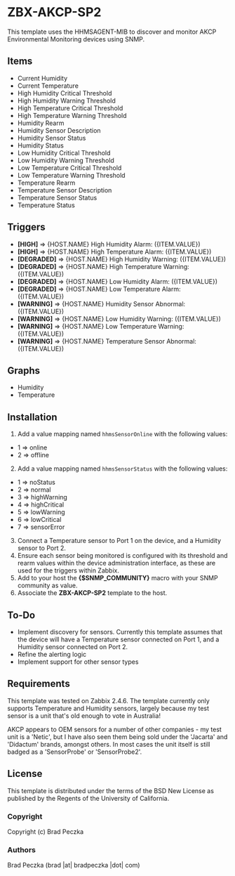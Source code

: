 ZBX-AKCP-SP2
==============

This template uses the HHMSAGENT-MIB to discover and monitor AKCP Environmental Monitoring devices using SNMP.

Items
-----

  * Current Humidity
  * Current Temperature
  * High Humidity Critical Threshold
  * High Humidity Warning Threshold
  * High Temperature Critical Threshold
  * High Temperature Warning Threshold
  * Humidity Rearm
  * Humidity Sensor Description
  * Humidity Sensor Status
  * Humidity Status
  * Low Humidity Critical Threshold
  * Low Humidity Warning Threshold
  * Low Temperature Critical Threshold
  * Low Temperature Warning Threshold
  * Temperature Rearm
  * Temperature Sensor Description
  * Temperature Sensor Status
  * Temperature Status

Triggers
--------

  * **[HIGH]** => {HOST.NAME} High Humidity Alarm: ({ITEM.VALUE})
  * **[HIGH]** => {HOST.NAME} High Temperature Alarm: ({ITEM.VALUE})
  * **[DEGRADED]** => {HOST.NAME} High Humidity Warning: ({ITEM.VALUE})
  * **[DEGRADED]** => {HOST.NAME} High Temperature Warning: ({ITEM.VALUE})
  * **[DEGRADED]** => {HOST.NAME} Low Humidity Alarm: ({ITEM.VALUE})
  * **[DEGRADED]** => {HOST.NAME} Low Temperature Alarm: ({ITEM.VALUE})
  * **[WARNING]** => {HOST.NAME} Humidity Sensor Abnormal: ({ITEM.VALUE})
  * **[WARNING]** => {HOST.NAME} Low Humidity Warning: ({ITEM.VALUE})
  * **[WARNING]** => {HOST.NAME} Low Temperature Warning: ({ITEM.VALUE})
  * **[WARNING]** => {HOST.NAME} Temperature Sensor Abnormal: ({ITEM.VALUE})

Graphs
--------

  * Humidity
  * Temperature

Installation
------------

1. Add a value mapping named `hhmsSensorOnline` with the following values:
  * 1 ⇒ online
  * 2 ⇒ offline
2. Add a value mapping named `hhmsSensorStatus` with the following values:
  * 1 ⇒ noStatus
  * 2 ⇒ normal
  * 3 ⇒ highWarning
  * 4 ⇒ highCritical
  * 5 ⇒ lowWarning
  * 6 ⇒ lowCritical
  * 7 ⇒ sensorError
3. Connect a Temperature sensor to Port 1 on the device, and a Humidity sensor to Port 2.
4. Ensure each sensor being monitored is configured with its threshold and rearm values within the device administration interface, as these are used for the triggers within Zabbix.
5. Add to your host the **{$SNMP_COMMUNITY}** macro with your SNMP community as value.
6. Associate the **ZBX-AKCP-SP2** template to the host.

To-Do
------------

  * Implement discovery for sensors. Currently this template assumes that the device will have a Temperature sensor connected on Port 1, and a Humidity sensor connected on Port 2.
  * Refine the alerting logic
  * Implement support for other sensor types

Requirements
------------

This template was tested on Zabbix 2.4.6. The template currently only supports Temperature and Humidity sensors, largely because my test sensor is a unit that's old enough to vote in Australia!

AKCP appears to OEM sensors for a number of other companies - my test unit is a 'Netic', but I have also seen them being sold under the 'Jacarta' and 'Didactum' brands, amongst others. In most cases the unit itself is still badged as a 'SensorProbe' or 'SensorProbe2'.

License
-------

This template is distributed under the terms of the BSD New License as published by the Regents of the University of California.

### Copyright

  Copyright (c) Brad Peczka

### Authors
  
  Brad Peczka
  (brad |at| bradpeczka |dot| com)
